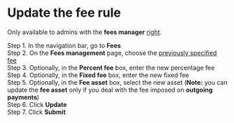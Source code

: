 # Update the fee rule

Only available to admins with the **fees manager** [right](https://cryptofund.software/resources/product-guide/admins/admin-account-management/rights-of-admins-on-the-platform/).

Step 1. In the navigation bar, go to **Fees**  
Step 2. On the **Fees management** page, choose the [previously specified fee](https://cryptofund.software/resources/product-guide/admins/fees-management/imposition-of-fees/)  
Step 3. Optionally, in the **Percent fee** box, enter the new percentage fee  
Step 4. Optionally, in the **Fixed fee** box, enter the new fixed fee  
Step 5. Optionally, in the **Fee asset** box, select the new asset \(**Note:** you can update the **fee asset** only if you deal with the fee imposed on **outgoing payments**\)  
Step 6. Click **Update**  
Step 7. Click **Submit**

